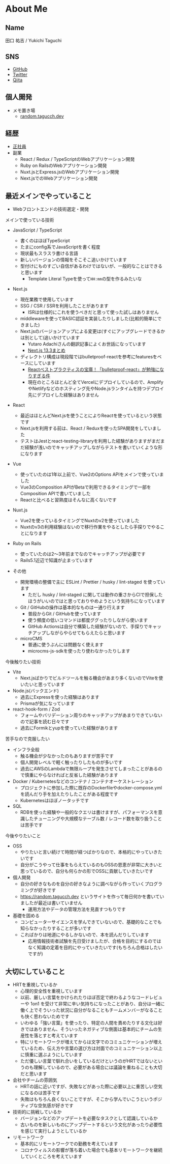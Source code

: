 # About Me

## Name

田口 祐吉 / Yukichi Taguchi

## SNS

- [GitHub](https://github.com/tagucch)
- [Twitter](https://twitter.com/tagucch)
- [Qiita](https://qiita.com/tagucch)

## 個人開発

- メモ置き場
  - [random\.tagucch\.dev](https://random.tagucch.dev/)

## 経歴

- [正社員](https://github.com/tagucch/about_me/blob/master/JobCareer.md)
- 副業
  - React / Redux / TypeScriptのWebアプリケーション開発
  - Ruby on RailsのWebアプリケーション開発
  - Nuxt.jsとExpress.jsのWebアプリケーション開発
  - Next.jsでのWebアプリケーション開発

## 最近メインでやっていること

- Webフロントエンドの技術選定・開発

メインで使っている技術

- JavaScript / TypeScript
  - 書くのはほぼTypeScript
  - たまにconfig系でJavaScriptを書く程度
  - 現状最もスラスラ書ける言語
  - 新しいバージョンの情報をそこそこ追いかけています
  - 型付けにものすごい自信があるわけではないが、一般的なことはできると思います
    - Template Literal Typeを使って`HH:mm`の型を作るみたいな

- Next.js
  - 現在業務で使用しています
  - SSG / CSR / SSRを利用したことがあります
    - ISRは仕様的にこれを使うべきだと思って使った試しはありません
  - middlewareを使ってBASIC認証を実装したりしました(比較的簡単にできました)
  - Next.jsのバージョンアップによる変更は(すぐにアップグレードできるかは別として)追いかけています
    - Yutaro Adachiさんの翻訳記事によくお世話になっています
    - [Next\.js 13\.3まとめ](https://zenn.dev/a_da_chi/articles/888f57f138b7d1)
  - ディレクトリ構成は現段階ではbulletproof-reactを参考にfeaturesをベースにしています
    - [Reactベストプラクティスの宝庫！「bulletproof\-react」が勉強になりすぎる件](https://zenn.dev/manalink_dev/articles/bulletproof-react-is-best-architecture)
    - 現在のところほとんど全てVercelにデプロイしているので、AmplifyやNetlifyなどのホスティング先やNode.jsランタイムを持つデプロイ先にデプロイした経験はありません

- React
  - 最近はほとんどNext.jsを使うことによりReactを使っているという状態です
  - Next.jsを利用する前は、React / Reduxを使ったSPA開発をしていました
  - テストはJestとreact-testing-libraryを利用した経験がありますがまだまだ経験が浅いのでキャッチアップしながらテストを書いていくような形になります

- Vue
  - 使っていたのは1年以上前で、Vue2のOptions APIをメインで使っていました
  - Vue3のComposition APIがBetaで利用できるタイミングで一部をComposition APIで書いていました
  - Reactと比べると習熟度はそんなに高くないです

- Nuxt.js
  - Vue2を使っているタイミングでNuxtのv2を使っていました
  - Nuxtのv3の利用経験はないので移行作業をやるとしたら手探りでやることになります

- Ruby on Rails
  - 使っていたのは2〜3年前までなのでキャッチアップが必要です
  - Rails5.1近辺で知識が止まっています

- その他
  - 開発環境の整備で主に ESLint / Prettier / husky / lint-staged を使っています
    - ただし husky / lint-staged に関しては動作の重さからCIで担保したほうがいいのではと思っておりやめようという気持ちになっています
  - Git / GitHubの操作は基本的なものは一通り行えます
    - 普段からGit / GitHubを使っています
    - 使う頻度の低いコマンドは都度ググったりしながら使います
    - GitHub Actionsは自分で構築した経験がないので、手探りでキャッチアップしながらやらせてもらえたらと思います
  - microCMS
    - 普通に使うぶんには問題なく使えます
    - microcms-js-sdkを使ったり使わなかったりします

今後触りたい技術

- Vite
  - Next.jsばかりでビルドツールを触る機会があまり多くないのでViteを使いたいと思っています
- Node.js(バックエンド)
  - 過去にExpressを使った経験はあります
  - Prismaが気になっています
- react-hook-form / Zod
  - フォームやバリデーション周りのキャッチアップがあまりできていないので記事を読む日々です
  - 過去にFormikとyupを使っていた経験があります

苦手なので克服したい

- インフラ全般
  - 触る機会が少なかったのもありますが苦手です
  - 個人開発レベルで軽く触ったりしたものが多いです
  - 過去にAWSのLambdaで無限ループを発生させてしまったことがあるので慎重にやらなければと反省した経験があります
- Docker / Kubernetesなどのコンテナ / コンテナオーケストレーション
  - プロジェクトに参加した際に既存のDockerfileやdocker-compose.ymlを読んだり手を加えたりしたことがある程度です
  - Kubernetesはほぼノータッチです
- SQL
  - RDBを使った経験や一般的なクエリは書けますが、パフォーマンスを意識したチューニングや大規模なテーブル数 / レコード数を取り扱うことは苦手です

今後やりたいこと

- OSS
  - やりたいと言い続けて時間が経つばかりなので、本格的にやっていきたいです
  - 自分がこうやって仕事をもらえているのもOSSの恩恵が非常に大きいと思っているので、自分も何らかの形でOSSに貢献していきたいです
- 個人開発
  - 自分の好きなものを自分の好きなように調べながら作っていくプログラミングが好きです
  - [https://random\.tagucch\.dev](https://random.tagucch.dev/) というサイトを作って毎日何かを書いていましたが最近は書いていません
    - 運用方法やデータの管理方法を見直すつもりです
- 基礎を固める
  - コンピューターサイエンスを学んできていないので、基礎的なことでも知らなかったりすることが多いです
  - こればかりは地道にやるしかないので、本を読んだりしています
    - 応用情報技術者試験を先日受けましたが、合格を目的にするのではなく知識の定着を目的にやっていきたいです(もちろん合格はしたいですが)

## 大切にしていること

- HRTを重視しているか
  - 心理的安全性を重視しています
  - 以前、厳しい言葉をかけられたりほぼ否定で終わるようなコードレビューや 1on1 を受けて非常に辛い気持ちになったことがあり、自分は一緒に働く上でそういった状況に自分がなることもチームメンバーがなることも快く思わないためです
  - いわゆる「強い言葉」を使ったり、特定の人間を責めたりする文化は好きではありません、そういったネガティブな側面は基本的にチームの生産性を落とすと考えています
  - 特にリモートワークが増えてからは文字でのコミュニケーションが増えているため、伝え方や言葉の選び方は対面でのコミュニケーション以上に慎重に選ぶようにしています
  - ただ優しい言葉で馴れ合いをしているだけというのがHRTではないというのも理解しているので、必要がある場合には議論を重ねることも大切だと思います
- 会社やチームの雰囲気
  - HRTの話に近いですが、失敗などがあった際に必要以上に重苦しい空気になるのは苦手です
  - 失敗はもちろん良くないことですが、そこから学んでいこうというポジティブな空気感が好きです
- 技術的に挑戦しているか
  - バージョンなどのアップデートを必要なタスクとして認識しているか
  - 古いものを新しいものにアップデートするという文化があったり必要性を感じて実行しようとしているか
- リモートワーク
  - 基本的にリモートワークでの勤務を考えています
  - コロナウィルスの影響が落ち着いた場合でも基本リモートワークを継続していくところを考えています
